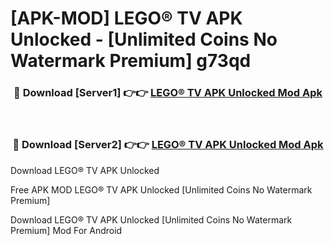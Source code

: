 # [APK-MOD] LEGO® TV APK Unlocked - [Unlimited Coins No Watermark Premium] g73qd



<div align="center">
<h3>🔴 Download [Server1] 👉👉 <a href="https://momento.my/?title=LEGO®_TV_APK_Unlocked">LEGO® TV APK Unlocked Mod Apk</a></h3><br>

<h3>🔴 Download [Server2] 👉👉 <a href="https://momento.my/?title=LEGO®_TV_APK_Unlocked">LEGO® TV APK Unlocked Mod Apk</a></h3>
</div>



Download LEGO® TV APK Unlocked 

Free APK MOD LEGO® TV APK Unlocked [Unlimited Coins No Watermark Premium]

Download LEGO® TV APK Unlocked [Unlimited Coins No Watermark Premium] Mod For Android
